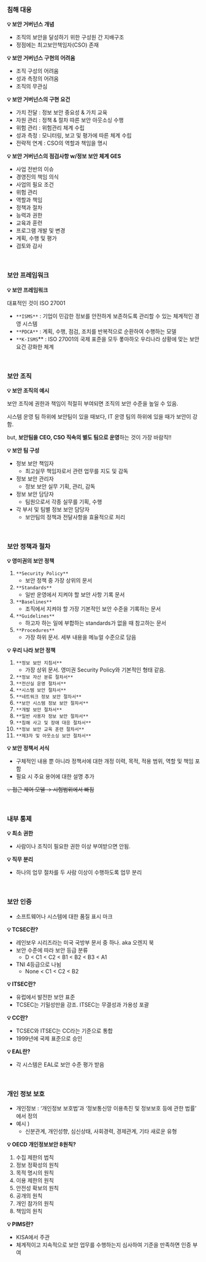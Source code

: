 ### 침해 대응

**💡 보안 거버넌스 개념**

- 조직의 보안을 달성하기 위한 구성원 간 지배구조
- 정점에는 최고보안책임자(CSO) 존재

**💡 보안 거버넌스 구현의 어려움**

- 조직 구성의 어려움
- 성과 측정의 어려움
- 조직의 무관심

**💡 보안 거버넌스의 구현 요건**

- 가치 전달 : 정보 보안 중요성 & 가치 교육
- 자원 관리 : 정책 & 절차 따른 보안 아웃소싱 수행
- 위험 관리 : 위험관리 체계 수립
- 성과 측정 : 모니터링, 보고 및 평가에 따른 체계 수립
- 전략적 연계 : CSO의 역할과 책임을 명시

**💡 보안 거버넌스의 점검사항 w/정보 보안 체계 GES**

- 사업 전반의 이슈
- 경영진의 책임 의식
- 사업의 필요 조건
- 위험 관리
- 역할과 책임
- 정책과 절차
- 능력과 권한
- 교육과 훈련
- 프로그램 개발 및 변경
- 계획, 수행 및 평가
- 검토와 감사

<br/>

### 보안 프레임워크

**💡 보안 프레임워크**

대표적인 것이 ISO 27001

- `**ISMS**` : 기업이 민감한 정보를 안전하게 보존하도록 관리할 수 있는 체계적인 경영 시스템
- `**PDCA**` : 계획, 수행, 점검, 조치를 반복적으로 순환하여 수행하는 모델
- `**K-ISMS`** : ISO 27001의 국제 표준을 모두 퐇마하오 우리나라 상황에 맞는 보안 요건 강화한 체계

<br/>

### 보안 조직

**💡 보안 조직의 예시**

보안 조직에 권한과 책임이 적절히 부여되면 조직의 보안 수준을 높일 수 있음.

시스템 운영 팀 하위에 보안팀이 있을 때보다, IT 운영 팀의 하위에 있을 때가 보안이 강함.

but, **보안팀을 CEO, CSO 직속의 별도 팀으로 운영**하는 것이 가장 바람직!!

**💡 보안 팀 구성**

- 정보 보안 책임자
    - 최고실무 책임자로서 관련 업무를 지도 및 감독
- 정보 보안 관리자
    - 정보 보안 실무 기획, 관리, 감독
- 정보 보안 담당자
    - 팀원으로서 각종 실무를 기획, 수행
- 각 부서 및 팀별 정보 보안 담당자
    - 보안팀의 정책과 전달사항을 효율적으로 처리

<br/>

### 보안 정책과 절차

**💡 영미권의 보안 정책**

1. `**Security Policy**`
    - 보안 정책 중 가장 상위의 문서
2. `**Standards**`
    - 일반 운영에서 지켜야 할 보안 사항 기록 문서
3. `**Baselines**`
    - 조직에서 지켜야 할 가장 기본적인 보안 수준을 기록하는 문서
4. `**Guidelines**`
    - 하고자 하는 일에 부합하는 standards가 없을 때 참고하는 문서
5. `**Procedures**`
    - 가장 하위 문서. 세부 내용을 메뉴얼 수준으로 담음

**💡 우리 나라 보안 정책**

1. `**정보 보안 지침서**`
    - 가장 상위 문서. 영미권 Security Policy와 기본적인 형태 같음.
2. `**정보 자산 분류 절차서**`
3. `**전산실 운영 절차서**`
4. `**시스템 보안 절차서**`
5. `**네트워크 정보 보안 절차서**`
6. `**보안 시스템 정보 보안 절차서**`
7. `**개발 보안 절차서**`
8. `**일반 사용자 정보 보안 절차서**`
9. `**침해 사고 및 장애 대응 절차서**`
10. `**정보 보안 교육 훈련 절차서**`
11. `**제3자 및 아웃소싱 보안 절차서**`

**💡 보안 정책서 서식**

- 구체적인 내용 뿐 아니라 정책서에 대한 개정 이력, 목적, 적용 범위, 역할 및 책임 포함
- 필요 시 주요 용어에 대한 설명 추가

~~💡 접근 제어 모델 → 시험범위에서 빠짐~~

<br/>

### 내부 통제

**💡 최소 권한**

- 사람이나 조직이 필요한 권한 이상 부여받으면 안됨.

**💡 직무 분리**

- 하나의 업무 절차를 두 사람 이상이 수행하도록 업무 분리

<br/>

### 보안 인증

- 소프트웨어나 시스템에 대한 품질 표시 마크

**💡 TCSEC란?**

- 레인보우 시리즈라는 미국 국방부 문서 중 하나. aka 오렌지 북
- 보안 수준에 따라 보안 등급 분류
    - D < C1 < C2 < B1 < B2 < B3 < A1
- TNI 4등급으로 나뉨
    - None < C1 < C2 < B2

**💡 ITSEC란?**

- 유럽에서 발전한 보안 표준
- TCSEC는 기밀성만을 강조. ITSEC는 무결성과 가용성 포괄

**💡 CC란?**

- TCSEC와 ITSEC는 CC라는 기준으로 통합
- 1999년에 국제 표준으로 승인

**💡 EAL란?**

- 각 시스템은 EAL로 보안 수준 평가 받음

<br/>

### 개인 정보 보호

- 개인정보 : ‘개인정보 보호법’과 ‘정보통신망 이용촉진 및 정보보호 등에 관한 법률’ 에서 정의
- 예시 )
    - 신분관계, 개인성향, 심신상태, 사회경력, 경제관계, 기타 새로운 유형

**💡 OECD 개인정보보안 8원칙?**

1. 수집 제한의 법칙
2. 정보 정확성의 원칙
3. 목적 명시의 원칙
4. 이용 제한의 원칙
5. 안전성 확보의 원칙
6. 공개의 원칙
7. 개인 참가의 원칙
8. 책임의 원칙

**💡 PIMS란?**

- KISA에서 주관
- 체계적이고 지속적으로 보안 업무를 수행하는지 심사하여 기준을 만족하면 인증 부여

